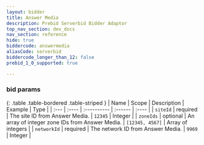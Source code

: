 ```yaml
---
layout: bidder
title: Answer Media
description: Prebid Serverbid Bidder Adaptor
top_nav_section: dev_docs
nav_section: reference
hide: true
biddercode: answermedia
aliasCode: serverbid
biddercode_longer_than_12: false
prebid_1_0_supported: true

---
```



### bid params

{: .table .table-bordered .table-striped }
| Name              | Scope    | Description                                                                                                          | Example                                       | Type |
| :---              | :----    | :----------                                                                                                          | :------                                       | :---- |
| `siteId`      | required | The site ID from Answer Media.                                                               | `12345`                                       |  Integer |
| `zoneIds`      | optional | An array of integer zone IDs from Answer Media.                                                                | `[12345, 4567]`                                       |  Array of integers |
| `networkId`       | required | The network ID from Answer Media. | `9969`                                       | Integer |
